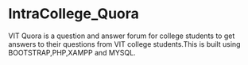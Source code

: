# IntraCollege_Quora
VIT Quora is a question and answer forum for college students to get answers to their questions from VIT college students.This is built using BOOTSTRAP,PHP,XAMPP and MYSQL.
